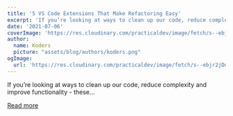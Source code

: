 ```yaml
---
title: '5 VS Code Extensions That Make Refactoring Easy'
excerpt: 'If you’re looking at ways to clean up our code, reduce complexity and improve functionality - these...'
date: '2021-07-06'
coverImage: 'https://res.cloudinary.com/practicaldev/image/fetch/s--ebjr2jDd--/c_imagga_scale,f_auto,fl_progressive,h_420,q_auto,w_1000/https://dev-to-uploads.s3.amazonaws.com/uploads/articles/h4hgm4fh52teptdi1528.jpg'
author:
  name: Koders
  picture: "assets/blog/authors/koders.png"
ogImage:
  url: 'https://res.cloudinary.com/practicaldev/image/fetch/s--ebjr2jDd--/c_imagga_scale,f_auto,fl_progressive,h_420,q_auto,w_1000/https://dev-to-uploads.s3.amazonaws.com/uploads/articles/h4hgm4fh52teptdi1528.jpg'
---
```


If you’re looking at ways to clean up our code, reduce complexity and improve functionality - these...

[Read more](https://dev.to/alexomeyer/5-vs-code-extensions-that-make-refactoring-easy-1ccb)
